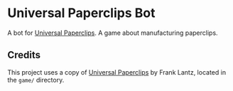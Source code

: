 # Universal Paperclips Bot

A bot for [Universal Paperclips][1]. A game about manufacturing paperclips.

## Credits

This project uses a copy of [Universal Paperclips][1] by Frank Lantz, located in the `game/` directory.

[1]: http://www.decisionproblem.com/paperclips/
